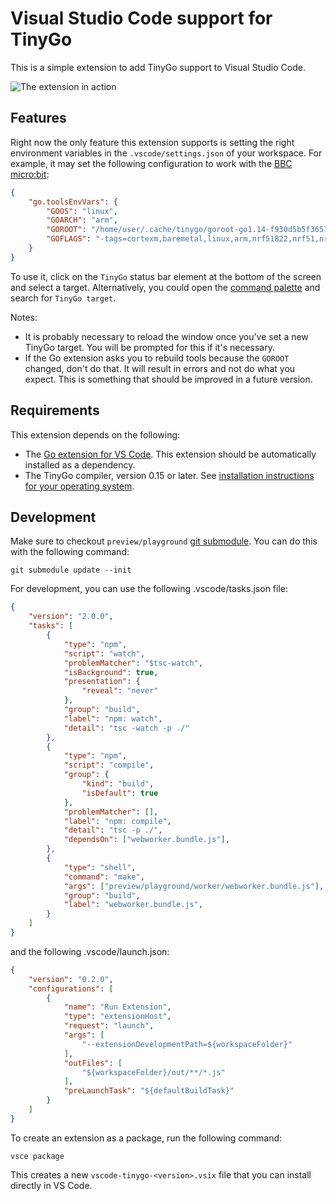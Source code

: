 # Visual Studio Code support for TinyGo

This is a simple extension to add TinyGo support to Visual Studio Code.

![The extension in action](images/screenshot.png)

## Features

Right now the only feature this extension supports is setting the right environment variables in the `.vscode/settings.json` of your workspace. For example, it may set the following configuration to work with the [BBC micro:bit](https://microbit.org/):

```json
{
    "go.toolsEnvVars": {
        "GOOS": "linux",
        "GOARCH": "arm",
        "GOROOT": "/home/user/.cache/tinygo/goroot-go1.14-f930d5b5f36579e8cbd1c139012b3d702281417fb6bdf67303c4697195b9ef1f-syscall",
        "GOFLAGS": "-tags=cortexm,baremetal,linux,arm,nrf51822,nrf51,nrf,microbit,tinygo,gc.conservative,scheduler.tasks"
    }
}
```

To use it, click on the `TinyGo` status bar element at the bottom of the screen and select a target. Alternatively, you could open the [command palette](https://code.visualstudio.com/docs/getstarted/userinterface#_command-palette) and search for `TinyGo target`.

Notes:

  * It is probably necessary to reload the window once you've set a new TinyGo target. You will be prompted for this if it's necessary.
  * If the Go extension asks you to rebuild tools because the `GOROOT` changed, don't do that. It will result in errors and not do what you expect. This is something that should be improved in a future version.

## Requirements

This extension depends on the following:

  * The [Go extension for VS Code](https://marketplace.visualstudio.com/items?itemName=golang.go). This extension should be automatically installed as a dependency.
  * The TinyGo compiler, version 0.15 or later. See [installation instructions for your operating system](https://tinygo.org/getting-started/).

## Development

Make sure to checkout `preview/playground` [git submodule](https://git-scm.com/book/en/v2/Git-Tools-Submodules). You can do this with the following command:

    git submodule update --init

For development, you can use the following .vscode/tasks.json file:

```json
{
    "version": "2.0.0",
    "tasks": [
        {
            "type": "npm",
            "script": "watch",
            "problemMatcher": "$tsc-watch",
            "isBackground": true,
            "presentation": {
                "reveal": "never"
            },
            "group": "build",
            "label": "npm: watch",
            "detail": "tsc -watch -p ./"
        },
        {
            "type": "npm",
            "script": "compile",
            "group": {
                "kind": "build",
                "isDefault": true
            },
            "problemMatcher": [],
            "label": "npm: compile",
            "detail": "tsc -p ./",
            "dependsOn": ["webworker.bundle.js"],
        },
        {
            "type": "shell",
            "command": "make",
            "args": ["preview/playground/worker/webworker.bundle.js"],
            "group": "build",
            "label": "webworker.bundle.js",
        }
    ]
}
```

and the following .vscode/launch.json:

```json
{
    "version": "0.2.0",
    "configurations": [
        {
            "name": "Run Extension",
            "type": "extensionHost",
            "request": "launch",
            "args": [
                "--extensionDevelopmentPath=${workspaceFolder}"
            ],
            "outFiles": [
                "${workspaceFolder}/out/**/*.js"
            ],
            "preLaunchTask": "${defaultBuildTask}"
        }
    ]
}
```

To create an extension as a package, run the following command:

    vsce package

This creates a new `vscode-tinygo-<version>.vsix` file that you can install directly in VS Code.
